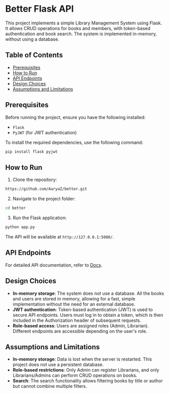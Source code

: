 
# Better Flask API

This project implements a simple Library Management System using Flask. It allows CRUD operations for books and members, with token-based authentication and book search. The system is implemented in-memory, without using a database.

## Table of Contents
- [Prerequisites](#prerequisites)
- [How to Run](#how-to-run)
- [API Endpoints](#api-endpoints)
- [Design Choices](#design-choices)
- [Assumptions and Limitations](#assumptions-and-limitations)

## Prerequisites

Before running the project, ensure you have the following installed:
- `Flask`
- `PyJWT` (for JWT authentication)

To install the required dependencies, use the following command:

```bash
pip install flask pyjwt
```

## How to Run

1. Clone the repository:

```bash
https://github.com/AaryaZ/better.git
```

2. Navigate to the project folder:

```bash
cd better
```

3. Run the Flask application:

```bash
python app.py
```

The API will be available at `http://127.0.0.1:5000/`.

## API Endpoints
For detailed API documentation, refer to [Docs](https://github.com/AaryaZ/better/blob/master/Docs/api_documentation.md).

## Design Choices

- **In-memory storage**: The system does not use a database. All the books and users are stored in memory, allowing for a fast, simple implementation without the need for an external database.
- **JWT authentication**: Token-based authentication (JWT) is used to secure API endpoints. Users must log in to obtain a token, which is then included in the Authorization header of subsequent requests.
- **Role-based access**: Users are assigned roles (Admin, Librarian). Different endpoints are accessible depending on the user's role.

## Assumptions and Limitations

- **In-memory storage**: Data is lost when the server is restarted. This project does not use a persistent database.
- **Role-based restrictions**: Only Admin can register Librarians, and only Librarians/Admins can perform CRUD operations on books.
- **Search**: The search functionality allows filtering books by title or author but cannot combine multiple filters.


